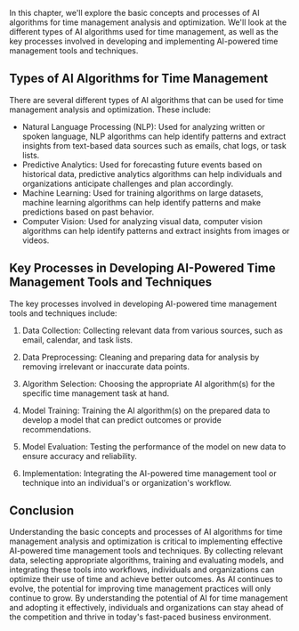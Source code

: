 
In this chapter, we'll explore the basic concepts and processes of AI algorithms for time management analysis and optimization. We'll look at the different types of AI algorithms used for time management, as well as the key processes involved in developing and implementing AI-powered time management tools and techniques.

Types of AI Algorithms for Time Management
------------------------------------------

There are several different types of AI algorithms that can be used for time management analysis and optimization. These include:

* Natural Language Processing (NLP): Used for analyzing written or spoken language, NLP algorithms can help identify patterns and extract insights from text-based data sources such as emails, chat logs, or task lists.
* Predictive Analytics: Used for forecasting future events based on historical data, predictive analytics algorithms can help individuals and organizations anticipate challenges and plan accordingly.
* Machine Learning: Used for training algorithms on large datasets, machine learning algorithms can help identify patterns and make predictions based on past behavior.
* Computer Vision: Used for analyzing visual data, computer vision algorithms can help identify patterns and extract insights from images or videos.

Key Processes in Developing AI-Powered Time Management Tools and Techniques
---------------------------------------------------------------------------

The key processes involved in developing AI-powered time management tools and techniques include:

1. Data Collection: Collecting relevant data from various sources, such as email, calendar, and task lists.

2. Data Preprocessing: Cleaning and preparing data for analysis by removing irrelevant or inaccurate data points.

3. Algorithm Selection: Choosing the appropriate AI algorithm(s) for the specific time management task at hand.

4. Model Training: Training the AI algorithm(s) on the prepared data to develop a model that can predict outcomes or provide recommendations.

5. Model Evaluation: Testing the performance of the model on new data to ensure accuracy and reliability.

6. Implementation: Integrating the AI-powered time management tool or technique into an individual's or organization's workflow.

Conclusion
----------

Understanding the basic concepts and processes of AI algorithms for time management analysis and optimization is critical to implementing effective AI-powered time management tools and techniques. By collecting relevant data, selecting appropriate algorithms, training and evaluating models, and integrating these tools into workflows, individuals and organizations can optimize their use of time and achieve better outcomes. As AI continues to evolve, the potential for improving time management practices will only continue to grow. By understanding the potential of AI for time management and adopting it effectively, individuals and organizations can stay ahead of the competition and thrive in today's fast-paced business environment.
